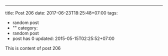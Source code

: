 ---
title: Post 206
date: 2017-06-23T18:25:48+07:00
tags:
  - random post
  - ""
category:
  - random post
  - post has 0
updated: 2015-05-15T02:25:52+07:00

This is content of post 206